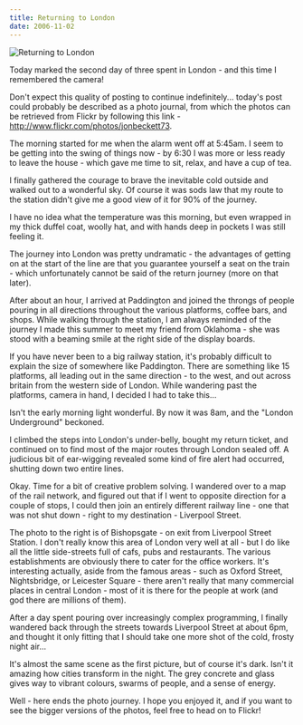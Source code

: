 ```yaml
---
title: Returning to London
date: 2006-11-02
---
```


![Returning to London](https://source.unsplash.com/_nRpqIBM40Q/1600x900)

Today marked the second day of three spent in London - and this time I remembered the camera!

Don't expect this quality of posting to continue indefinitely... today's post could probably be described as a photo journal, from which the photos can be retrieved from Flickr by following this link - http://www.flickr.com/photos/jonbeckett73.

The morning started for me when the alarm went off at 5:45am. I seem to be getting into the swing of things now - by 6:30 I was more or less ready to leave the house - which gave me time to sit, relax, and have a cup of tea.

I finally gathered the courage to brave the inevitable cold outside and walked out to a wonderful sky. Of course it was sods law that my route to the station didn't give me a good view of it for 90% of the journey.

I have no idea what the temperature was this morning, but even wrapped in my thick duffel coat, woolly hat, and with hands deep in pockets I was still feeling it.

The journey into London was pretty undramatic - the advantages of getting on at the start of the line are that you guarantee yourself a seat on the train - which unfortunately cannot be said of the return journey (more on that later).

After about an hour, I arrived at Paddington and joined the throngs of people pouring in all directions throughout the various platforms, coffee bars, and shops. While walking through the station, I am always reminded of the journey I made this summer to meet my friend from Oklahoma - she was stood with a beaming smile at the right side of the display boards.

If you have never been to a big railway station, it's probably difficult to explain the size of somewhere like Paddington. There are something like 15 platforms, all leading out in the same direction - to the west, and out across britain from the western side of London. While wandering past the platforms, camera in hand, I decided I had to take this...

Isn't the early morning light wonderful. By now it was 8am, and the "London Underground" beckoned.

I climbed the steps into London's under-belly, bought my return ticket, and continued on to find most of the major routes through London sealed off. A judicious bit of ear-wigging revealed some kind of fire alert had occurred, shutting down two entire lines.

Okay. Time for a bit of creative problem solving. I wandered over to a map of the rail network, and figured out that if I went to opposite direction for a couple of stops, I could then join an entirely different railway line - one that was not shut down - right to my destination - Liverpool Street.

The photo to the right is of Bishopsgate - on exit from Liverpool Street Station. I don't really know this area of London very well at all - but I do like all the little side-streets full of cafs, pubs and restaurants. The various establishments are obviously there to cater for the office workers. It's interesting actually, aside from the famous areas - such as Oxford Street, Nightsbridge, or Leicester Square - there aren't really that many commercial places in central London - most of it is there for the people at work (and god there are millions of them).

After a day spent pouring over increasingly complex programming, I finally wandered back through the streets towards Liverpool Street at about 6pm, and thought it only fitting that I should take one more shot of the cold, frosty night air...

It's almost the same scene as the first picture, but of course it's dark. Isn't it amazing how cities transform in the night. The grey concrete and glass gives way to vibrant colours, swarms of people, and a sense of energy.

Well - here ends the photo journey. I hope you enjoyed it, and if you want to see the bigger versions of the photos, feel free to head on to Flickr!